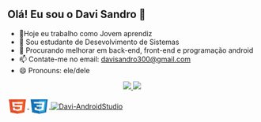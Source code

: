 ## Olá! Eu sou o Davi Sandro 👋 

- 🔭Hoje eu trabalho como Jovem aprendiz
- 🌱 Sou estudante de Desevolvimento de Sistemas 
- 🤔 Procurando melhorar em back-end, front-end e programação android
- 📫 Contate-me no email: davisandro300@gmail.com
- 😄 Pronouns: ele/dele

<div align="center">
  <a href="https://github.com/Davi300Git">
  <img height="160em" src="https://github-readme-stats.vercel.app/api?username=Davi300Git&show_icons=true&theme=radical&include_all_commits=true&count_private=true"/>
  <img height="160em" src="https://github-readme-stats.vercel.app/api/top-langs/?username=Davi300Git&layout=compact&langs_count=7&theme=radical"/>
</div>
  
<div style="display: inline_block"><br>
  <img align="center" alt="Davi-HTML" height="30" width="40" src="https://raw.githubusercontent.com/devicons/devicon/master/icons/html5/html5-original.svg">
  <img align="center" alt="Davi-CSS" height="30" width="40" src="https://raw.githubusercontent.com/devicons/devicon/master/icons/css3/css3-original.svg">
  <img align="center" alt="Davi-AndroidStudio" height="80" width="100" src="https://cdn.jsdelivr.net/gh/devicons/devicon/icons/androidstudio/androidstudio-original-wordmark.svg" /> 
</div>
  
  ##
